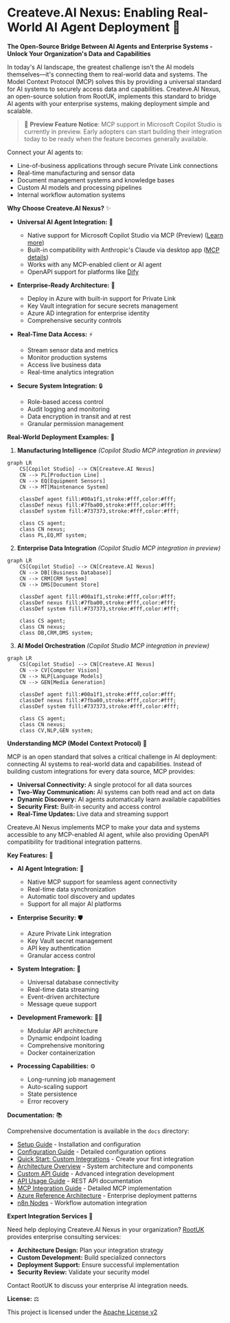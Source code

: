 # Createve.AI Nexus: Enabling Real-World AI Agent Deployment 🚀

**The Open-Source Bridge Between AI Agents and Enterprise Systems - Unlock Your Organization's Data and Capabilities**

In today's AI landscape, the greatest challenge isn't the AI models themselves—it's connecting them to real-world data and systems. The Model Context Protocol (MCP) solves this by providing a universal standard for AI systems to securely access data and capabilities. Createve.AI Nexus, an open-source solution from RootUK, implements this standard to bridge AI agents with your enterprise systems, making deployment simple and scalable.

> 📢 **Preview Feature Notice**: MCP support in Microsoft Copilot Studio is currently in preview. Early adopters can start building their integration today to be ready when the feature becomes generally available.

Connect your AI agents to:
- Line-of-business applications through secure Private Link connections
- Real-time manufacturing and sensor data
- Document management systems and knowledge bases
- Custom AI models and processing pipelines
- Internal workflow automation systems

**Why Choose Createve.AI Nexus?** ✨

* **Universal AI Agent Integration:** 🤖
  - Native support for Microsoft Copilot Studio via MCP (Preview) ([Learn more](https://www.microsoft.com/en-us/microsoft-copilot/blog/copilot-studio/introducing-model-context-protocol-mcp-in-copilot-studio-simplified-integration-with-ai-apps-and-agents/))
  - Built-in compatibility with Anthropic's Claude via desktop app ([MCP details](https://www.anthropic.com/news/model-context-protocol))
  - Works with any MCP-enabled client or AI agent
  - OpenAPI support for platforms like [Dify](https://github.com/langgenius/dify)

* **Enterprise-Ready Architecture:** 🏢
  - Deploy in Azure with built-in support for Private Link
  - Key Vault integration for secure secrets management
  - Azure AD integration for enterprise identity
  - Comprehensive security controls

* **Real-Time Data Access:** ⚡
  - Stream sensor data and metrics
  - Monitor production systems
  - Access live business data
  - Real-time analytics integration

* **Secure System Integration:** 🔒
  - Role-based access control
  - Audit logging and monitoring
  - Data encryption in transit and at rest
  - Granular permission management

**Real-World Deployment Examples:** 🌟

1. **Manufacturing Intelligence** *(Copilot Studio MCP integration in preview)*

```mermaid
graph LR
    CS[Copilot Studio] --> CN[Createve.AI Nexus]
    CN --> PL[Production Line]
    CN --> EQ[Equipment Sensors]
    CN --> MT[Maintenance System]
    
    classDef agent fill:#00a1f1,stroke:#fff,color:#fff;
    classDef nexus fill:#7fba00,stroke:#fff,color:#fff;
    classDef system fill:#737373,stroke:#fff,color:#fff;
    
    class CS agent;
    class CN nexus;
    class PL,EQ,MT system;
```

2. **Enterprise Data Integration** *(Copilot Studio MCP integration in preview)*

```mermaid
graph LR
    CS[Copilot Studio] --> CN[Createve.AI Nexus]
    CN --> DB[(Business Database)]
    CN --> CRM[CRM System]
    CN --> DMS[Document Store]
    
    classDef agent fill:#00a1f1,stroke:#fff,color:#fff;
    classDef nexus fill:#7fba00,stroke:#fff,color:#fff;
    classDef system fill:#737373,stroke:#fff,color:#fff;
    
    class CS agent;
    class CN nexus;
    class DB,CRM,DMS system;
```

3. **AI Model Orchestration** *(Copilot Studio MCP integration in preview)*

```mermaid
graph LR
    CS[Copilot Studio] --> CN[Createve.AI Nexus]
    CN --> CV[Computer Vision]
    CN --> NLP[Language Models]
    CN --> GEN[Media Generation]
    
    classDef agent fill:#00a1f1,stroke:#fff,color:#fff;
    classDef nexus fill:#7fba00,stroke:#fff,color:#fff;
    classDef system fill:#737373,stroke:#fff,color:#fff;
    
    class CS agent;
    class CN nexus;
    class CV,NLP,GEN system;
```

**Understanding MCP (Model Context Protocol)** 🔗

MCP is an open standard that solves a critical challenge in AI deployment: connecting AI systems to real-world data and capabilities. Instead of building custom integrations for every data source, MCP provides:

- **Universal Connectivity:** A single protocol for all data sources
- **Two-Way Communication:** AI systems can both read and act on data
- **Dynamic Discovery:** AI agents automatically learn available capabilities
- **Security First:** Built-in security and access control
- **Real-Time Updates:** Live data and streaming support

Createve.AI Nexus implements MCP to make your data and systems accessible to any MCP-enabled AI agent, while also providing OpenAPI compatibility for traditional integration patterns.

**Key Features:** 💫

* **AI Agent Integration:** 🤝
  - Native MCP support for seamless agent connectivity
  - Real-time data synchronization
  - Automatic tool discovery and updates
  - Support for all major AI platforms

* **Enterprise Security:** 🛡️
  - Azure Private Link integration
  - Key Vault secret management
  - API key authentication
  - Granular access control

* **System Integration:** 🔄
  - Universal database connectivity
  - Real-time data streaming
  - Event-driven architecture
  - Message queue support

* **Development Framework:** 👨‍💻
  - Modular API architecture
  - Dynamic endpoint loading
  - Comprehensive monitoring
  - Docker containerization

* **Processing Capabilities:** ⚙️
  - Long-running job management
  - Auto-scaling support
  - State persistence
  - Error recovery

**Documentation:** 📚

Comprehensive documentation is available in the `docs` directory:

* [Setup Guide](docs/setup.md) - Installation and configuration
* [Configuration Guide](docs/configuration.md) - Detailed configuration options
* [Quick Start: Custom Integrations](docs/quick-start-integration.md) - Create your first integration
* [Architecture Overview](docs/architecture.md) - System architecture and components
* [Custom API Guide](docs/custom-api-guide.md) - Advanced integration development
* [API Usage Guide](docs/api-usage.md) - REST API documentation
* [MCP Integration Guide](docs/mcp-integration.md) - Detailed MCP implementation
* [Azure Reference Architecture](docs/azure-reference-architecture.md) - Enterprise deployment patterns
* [n8n Nodes](docs/n8n-nodes.md) - Workflow automation integration

**Expert Integration Services** 💼

Need help deploying Createve.AI Nexus in your organization? [RootUK](http://rootuk.com) provides enterprise consulting services:

* **Architecture Design:** Plan your integration strategy
* **Custom Development:** Build specialized connectors
* **Deployment Support:** Ensure successful implementation
* **Security Review:** Validate your security model

Contact RootUK to discuss your enterprise AI integration needs.

**License:** ⚖️

This project is licensed under the [Apache License v2](LICENSE)
